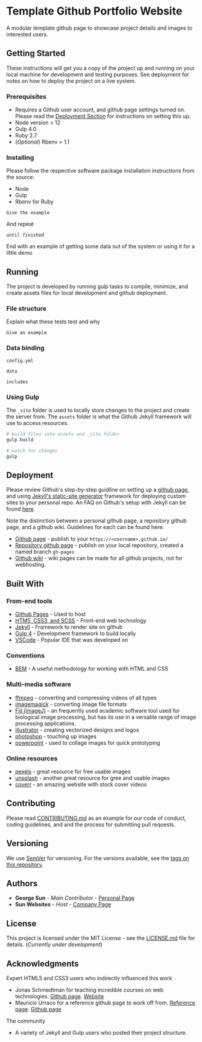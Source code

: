 # Template Github Portfolio Website

A modular template github page to showcase project details and images to interested users.

## Getting Started

These instructions will get you a copy of the project up and running on your local machine for development and testing purposes. See deployment for notes on how to deploy the project on a live system.

### Prerequisites

- Requires a Github user account, and github page settings turned on. Please read the [Deployment Section](##Deployment) for instructions on setting this up.
- Node version > 12
- Gulp 4.0
- Ruby 2.7
- (*Optional*) Rbenv > 1.1

### Installing

Please follow the respective software package installation instructions from the source:
- Node
- Gulp
- Rbenv for Ruby

```
Give the example
```

And repeat

```
until finished
```

End with an example of getting some data out of the system or using it for a little demo

## Running

The project is developed by running gulp tasks to compile, minimize, and create assets files for local development and github deployment.

### File structure

Explain what these tests test and why

```
Give an example
```

### Data binding

`config.yml`

`data`

`includes`

### Using Gulp

The `_site` folder is used to locally store changes to the project and create the server from. The `assets` folder is what the Github Jekyll framework will use to access resources.

```bash
# build files into assets and _site folder
gulp build

# watch for changes
gulp
```

## Deployment

Please review Github's step-by-step guidline on setting up a [github page](https://pages.github.com/), and using [Jekyll's static-site generator](https://jekyllrb.com/docs/github-pages/) framework for deploying custom sites to your personal repo. An FAQ on Github's setup with Jekyll can be found [here](https://help.github.com/en/github/working-with-github-pages/setting-up-a-github-pages-site-with-jekyll).

Note the distinction between a personal github page, a repository github page, and a github wiki. Guidelines for each can be found here:
- [Github page](https://guides.github.com/features/pages/) - publish to your `https://<username>.github.io/`
- [Repository github page](https://help.github.com/en/github/working-with-github-pages/configuring-a-publishing-source-for-your-github-pages-site) - publish on your local repository, created a named branch `gh-pages`
- [Github wiki](https://help.github.com/en/github/building-a-strong-community/adding-or-editing-wiki-pages) - wiki pages can be made for all github projects, not for webhosting.

## Built With

### From-end tools
* [Github Pages](https://rometools.github.io/rome/) - Used to host 
* [HTM5, CSS3, and SCSS](https://rometools.github.io/rome/) - Front-end web technology
* [Jekyll](https://maven.apache.org/) - Framework to render site on github
* [Gulp 4](https://rometools.github.io/rome/) - Development framework to build locally
* [VSCode](http://www.dropwizard.io/1.0.2/docs/) - Popular IDE that was developed on

### Conventions
* [BEM](http://getbem.com/) - A useful methodology for working with HTML and CSS

### Multi-media software
* [ffmpeg](https://www.ffmpeg.org/) - converting and compressing videos of all types
* [imagemagick](https://imagemagick.org/index.php) - converting image file formats 
* [Fiji (imageJ)](https://fiji.sc/) - an frequently used academic software tool used for biological image processing, but has its use in a versatile range of image processing applications.
* [illustrator](https://www.adobe.com/products/illustrator.html) - creating vectorized designs and logos
* [photoshop](https://www.adobe.com/products/photoshop.html) - touching up images
* [powerpoint](https://www.microsoft.com/en-us/microsoft-365/powerpoint) - used to collage images for quick prototyping

### Online resources
* [pexels](https://www.pexels.com/) - great resource for free usable images
* [unsplash](https://unsplash.com/) - another great resource for gree and usable images
* [coverr](https://coverr.co/) - an amazing website with stock cover videos

## Contributing

Please read [CONTRIBUTING.md](https://gist.github.com/PurpleBooth/b24679402957c63ec426) as an example for our code of conduct, coding guidelines, and and the process for submitting pull requests.

## Versioning

We use [SemVer](http://semver.org/) for versioning. For the versions available, see the [tags on this repository](https://github.com/your/project/tags). 

## Authors

* **George Sun** - *Main Contributor* - [Personal Page](https://github.com/mrsunny0)
* **Sun Websites** - *Host* - [Company Page]()

## License

This project is licensed under the MIT License - see the [LICENSE.md](LICENSE.md) file for details. (*Currently under development*)

## Acknowledgments

Expert HTML5 and CSS3 users who indirectly influenced this work

* Jonas Schmedtman for teaching incredible courses on web technologies. [Github page](https://github.com/jonasschmedtmann). [Website](https://codingheroes.io/)
* Mauricio Urraco for a reference github page to work off from. [Reference page](https://jekyll-theme-minimal-resume.netlify.app/). [Github page](https://github.com/murraco)

The community
* A variety of Jekyll and Gulp users who posted their project structure.